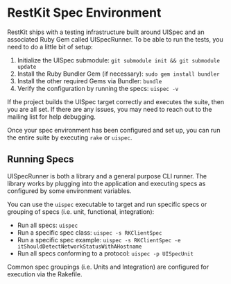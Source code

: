 RestKit Spec Environment
========================

RestKit ships with a testing infrastructure built around UISpec and
an associated Ruby Gem called UISpecRunner. To be able to run the
tests, you need to do a little bit of setup:

1. Initialize the UISpec submodule: `git submodule init && git submodule update`
1. Install the Ruby Bundler Gem (if necessary): `sudo gem install bundler`
1. Install the other required Gems via Bundler: `bundle`
1. Verify the configuration by running the specs: `uispec -v`

If the project builds the UISpec target correctly and executes the suite, then
you are all set. If there are any issues, you may need to reach out to the mailing
list for help debugging.

Once your spec environment has been configured and set up, you can run the entire suite
by executing `rake` or `uispec`.

Running Specs
-------------

UISpecRunner is both a library and a general purpose CLI runner. The library works
by plugging into the application and executing specs as configured by some environment
variables.

You can use the `uispec` executable to target and run specific specs or grouping of specs
(i.e. unit, functional, integration):

* Run all specs: `uispec`
* Run a specific spec class: `uispec -s RKClientSpec`
* Run a specific spec example: `uispec -s RKClientSpec -e itShouldDetectNetworkStatusWithAHostname`
* Run all specs conforming to a protocol: `uispec -p UISpecUnit`

Common spec groupings (i.e. Units and Integration) are configured for execution via the Rakefile.